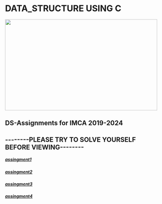 <html> 
<h1>DATA_STRUCTURE USING C</h1>
<body>  
<img src="http://www.digitalexpert.co/images/courses/data-structure.png"height="300"width="500"align="middle">  
<h2>DS-Assignments for IMCA 2019-2024</h2>
<h2>--------PLEASE TRY TO SOLVE YOURSELF BEFORE VIEWING--------</h2>
<h5><a href="https://github.com/chandrakant100/Data_structure_using_C/tree/master/assingment1">assingment1</a></h5>
  <h5><a href="https://github.com/chandrakant100/Data_structure_using_C/tree/master/assingment2">assingment2</a></h5>
  <h5><a href="https://github.com/chandrakant100/Data_structure_using_C/tree/master/assingment3">assingment3</a></h5>
  <h5><a href="https://github.com/chandrakant100/Data_structure_using_C/tree/master/assingment4">assingment4</a></h5>
</body>  
</html>
